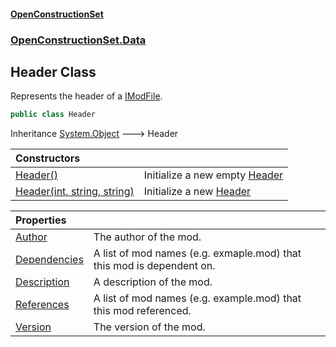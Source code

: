 #### [OpenConstructionSet](index.md 'index')
### [OpenConstructionSet.Data](index.md#OpenConstructionSet_Data 'OpenConstructionSet.Data')
## Header Class
Represents the header of a [IModFile](IKbYBL+aXAnVnb4gGogjfQ.md 'OpenConstructionSet.Mods.IModFile').  
```csharp
public class Header
```

Inheritance [System.Object](https://docs.microsoft.com/en-us/dotnet/api/System.Object 'System.Object') &#129106; Header  

| Constructors | |
| :--- | :--- |
| [Header()](lAm_YDPxssUXOI4OnksnRQ.md 'OpenConstructionSet.Data.Header.Header()') | Initialize a new empty [Header](y6Au0zwIM7btf+C21xR7ow.md 'OpenConstructionSet.Data.Header') |
| [Header(int, string, string)](Hwxpl2n7kRP8OpqtL3GB2Q.md 'OpenConstructionSet.Data.Header.Header(int, string, string)') | Initialize a new [Header](y6Au0zwIM7btf+C21xR7ow.md 'OpenConstructionSet.Data.Header') |

| Properties | |
| :--- | :--- |
| [Author](UDjafCUZS13JKDDR5JnR8g.md 'OpenConstructionSet.Data.Header.Author') | The author of the mod.<br/> |
| [Dependencies](Llhwn0+YWC1n+3oKwIIoKg.md 'OpenConstructionSet.Data.Header.Dependencies') | A list of mod names (e.g. exmaple.mod) that this mod is dependent on.<br/> |
| [Description](mIwsgcYltBw3HA_ELfTDgA.md 'OpenConstructionSet.Data.Header.Description') | A description of the mod.<br/> |
| [References](3az8q0lEenOzavSOQd1OUA.md 'OpenConstructionSet.Data.Header.References') | A list of mod names (e.g. example.mod) that this mod referenced.<br/> |
| [Version](_pcliP9LnXH7WkejrRw9Hw.md 'OpenConstructionSet.Data.Header.Version') | The version of the mod.<br/> |

